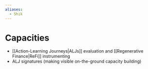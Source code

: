 ```yaml
---
aliases:
  - Shik
---
```

# Capacities
- [[Action-Learning Journeys|ALJs]] evaluation and [[Regenerative Finance|ReFi]] instrumenting
- ALJ signatures (making visible on-the-ground capacity building)